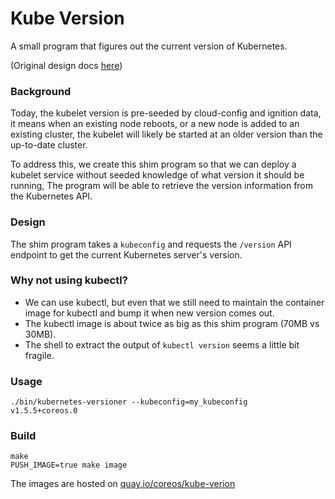 # Kube Version
A small program that figures out the current version of Kubernetes.

(Original design docs [here](https://docs.google.com/document/d/1CeDd3ytwnHkFVDjkGBJk1OrFYxquRu4z5sujkK2owMA/edit#))

### Background

Today, the kubelet version is pre-seeded by cloud-config and ignition data, it means when an existing node reboots,
or a new node is added to an existing cluster, the kubelet will likely be started at an older version than the up-to-date cluster.

To address this, we create this shim program so that we can deploy a kubelet service without seeded knowledge of what version it should be running,
The program will be able to retrieve the version information from the Kubernetes API.

### Design

The shim program takes a `kubeconfig` and requests the `/version` API endpoint to get the current Kubernetes server's version.

### Why not using kubectl?

- We can use kubectl, but even that we still need to maintain the container image for kubectl and bump it when new version comes out.
- The kubectl image is about twice as big as this shim program (70MB vs 30MB).
- The shell to extract the output of `kubectl version` seems a little bit fragile.

### Usage

```shell
./bin/kubernetes-versioner --kubeconfig=my_kubeconfig
v1.5.5+coreos.0
```

### Build

```shell
make
PUSH_IMAGE=true make image
```

The images are hosted on [quay.io/coreos/kube-verion](https://quay.io/repository/coreos/kube-version?tab=tags)
